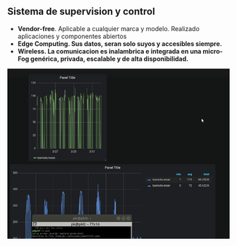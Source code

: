
## Sistema de supervision y control

- <b>Vendor-free</b>. Aplicable a cualquier marca y modelo.  Realizado aplicaciones y componentes abiertos
- <b>Edge Computing<b>. Sus datos, seran solo suyos y accesibles siempre.  
- <b>Wireless</b>. La comunicacion es inalambrica e integrada en una micro-Fog genérica, privada, escalable y de alta disponibilidad.

![](pp.gif)







